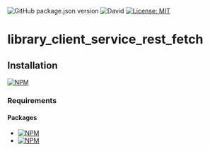 ![GitHub package.json version](https://img.shields.io/github/package-json/v/thzero/library_client_service_rest_fetch)
![David](https://img.shields.io/david/thzero/library_client_service_rest_fetch)
[![License: MIT](https://img.shields.io/badge/License-MIT-yellow.svg)](https://opensource.org/licenses/MIT)

# library_client_service_rest_fetch

## Installation

[![NPM](https://nodei.co/npm/@thzero/library_client_service_rest_fetch.png?compact=true)](https://npmjs.org/package/@thzero/library_client_service_rest_fetch)

### Requirements

#### Packages

* [![NPM](https://nodei.co/npm/@thzero/library_common.png?compact=true)](https://npmjs.org/package/@thzero/library_common)
* [![NPM](https://nodei.co/npm/@thzero/library_client.png?compact=true)](https://npmjs.org/package/@thzero/library_client)
